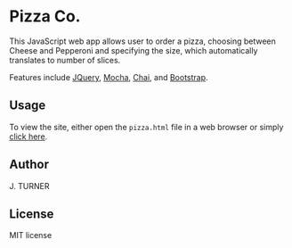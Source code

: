 Pizza Co.
============

This JavaScript web app allows user to order a pizza, choosing between Cheese and Pepperoni and specifying the size, which automatically translates to number of slices.

Features include [JQuery](http://jquery.com/),
[Mocha](http://mochajs.org/), [Chai](http://chaijs.com/),
and [Bootstrap](http://http://getbootstrap.com/).


Usage
-----

To view the site, either open the `pizza.html` file
in a web browser or simply [click here](http://htmlpreview.github.com/?https://github.com/j6turner/pizza/blob/master/pizza.html). 


Author
-----

J. TURNER


License
-------

MIT license
